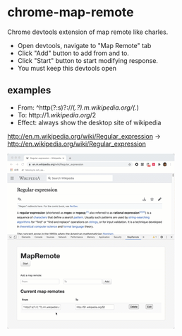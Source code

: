 # chrome-map-remote
Chrome devtools extension of map remote like charles.

- Open devtools, navigate to "Map Remote" tab 
- Click "Add" button to add from and to.
- Click "Start" button to start modifying response.
- You must keep this devtools open


## examples

- From: ^http(?:s)?://(.*?)\.m\.wikipedia\.org/(.*)
- To: http://$1.wikipedia.org/$2
- Effect: always show the desktop site of wikipedia

http://en.m.wikipedia.org/wiki/Regular_expression  ->  http://en.wikipedia.org/wiki/Regular_expression 


![demo](./demo.gif)